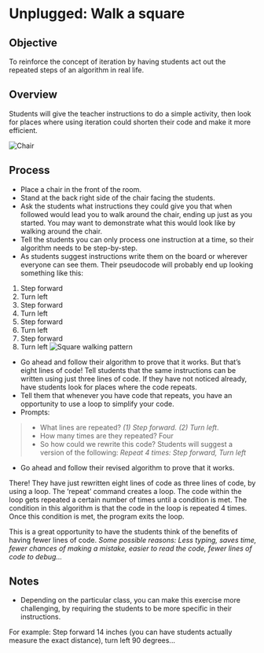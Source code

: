 # Unplugged: Walk a square

## Objective
To reinforce the concept of iteration by having students act out the repeated steps of an algorithm in real life.

## Overview
Students will give the teacher instructions to do a simple activity, then look for places where using iteration could shorten their code and make it more efficient.

![Chair](/static/courses/csintro/iteration/chair.jpg)

## Process

* Place a chair in the front of the room.
* Stand at the back right side of the chair facing the students.
* Ask the students what instructions they could give you that when followed would lead you to walk around the chair, ending up just as you started. You may want to demonstrate what this would look like by walking around the chair.
* Tell the students you can only process one instruction at a time, so their algorithm needs to be step-by-step.
* As students suggest instructions write them on the board or wherever everyone can see them. Their pseudocode will probably end up looking something like this:
1. Step forward
2. Turn left
3. Step forward
4. Turn left
5. Step forward
6. Turn left
7. Step forward
8. Turn left
![Square walking pattern](/static/courses/csintro/iteration/square-walk.png)
* Go ahead and follow their algorithm to prove that it works. But that’s eight lines of code! Tell students that the same instructions can be written using just three lines of code. If they have not noticed already, have students look for places where the code repeats.
* Tell them that whenever you have code that repeats, you have an opportunity to use a loop to simplify your code.
* Prompts:
>* What lines are repeated? _(1) Step forward. (2) Turn left_.
>* How many times are they repeated? Four
>* So how could we rewrite this code? Students will suggest a version of the following:
>_Repeat 4 times: Step forward, Turn left_
* Go ahead and follow their revised algorithm to prove that it works.

There! They have just rewritten eight lines of code as three lines of code, by using a loop. 
The ‘repeat’ command creates a loop. The code within the loop gets repeated a certain number of times until a condition is met. The condition in this algorithm is that the code in the loop is repeated 4 times. Once this condition is met, the program exits the loop.

This is a great opportunity to have the students think of the benefits of having fewer lines of code. _Some possible reasons: Less typing, saves time, fewer chances of making a mistake, easier to read the code, fewer lines of code to debug..._

## Notes
* Depending on the particular class, you can make this exercise more challenging, by requiring the students to be more specific in their instructions. 

For example: Step forward 14 inches (you can have students actually measure the exact distance), turn left 90 degrees...
	



